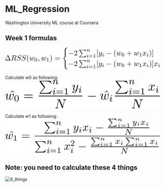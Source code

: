 # ML_Regression

Washington University ML course at Coursera

## Week 1 formulas

![RSS formula](week1/RSS_formula.png "RSS formula")

Calculate w0 as following:
![w0 formula](week1/w0_formula.png "w0 formula")

Calculate w1 as following:
![w1 formula](week1/w1_formula.png "w1 formula")

## Note: you need to calculate these 4 things
![4_things](week1/4things.png "4 things formulas")


